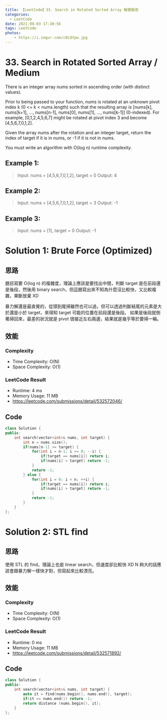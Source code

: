 ```yaml
---
title: 【LeetCode】33. Search in Rotated Sorted Array 解題報告
categories:
  - LeetCode
date: 2021-08-03 17:30:56
tags: LeetCode
photos:
    - https://i.imgur.com/c0LQYpw.jpg
---
```

 
# 33. Search in Rotated Sorted Array / Medium

There is an integer array nums sorted in ascending order (with distinct values).

Prior to being passed to your function, nums is rotated at an unknown pivot index k (0 <= k < nums.length) such that the resulting array is [nums[k], nums[k+1], ..., nums[n-1], nums[0], nums[1], ..., nums[k-1]] (0-indexed). For example, [0,1,2,4,5,6,7] might be rotated at pivot index 3 and become [4,5,6,7,0,1,2].

Given the array nums after the rotation and an integer target, return the index of target if it is in nums, or -1 if it is not in nums.

You must write an algorithm with O(log n) runtime complexity.

<!-- more --> 
## Example 1:
> Input: nums = [4,5,6,7,0,1,2], target = 0
> Output: 4

## Example 2:
> Input: nums = [4,5,6,7,0,1,2], target = 3
> Output: -1

## Example 3:
> Input: nums = [1], target = 0
> Output: -1

# Solution 1: Brute Force (Optimized)
## 思路
題目寫要 O(log n) 的複雜度，理論上應該是要找出中間，判斷 target 是在前段還是後段，然後用 binary search，但這題寫出來不知為什麼沒比較快，又比較複雜，果斷放棄 XD

暴力解還是最直覺的，從頭到尾掃雖然也可以過，但可以透過判斷結尾的元素是大於還是小於 target，來得知 target 可能的位置在前段還是後段。
如果是後段就倒著掃回來，最差的狀況就是 pivot 很接近左右兩邊，結果就是幾乎等於要掃一輪。 

## 效能

### Complexity 
- Time Complexity: O(N)
- Space Complexity: O(1)

### LeetCode Result

- Runtime: 4 ms
- Memory Usage: 11 MB 
- https://leetcode.com/submissions/detail/532572046/

## Code
```cpp
class Solution {
public:
    int search(vector<int>& nums, int target) {
        int n = nums.size();
        if(nums[n-1] >= target) {
            for(int i = n-1; i >= 0; --i) {
                if(target == nums[i]) return i;
                if(nums[i] < target) return -1;
            }
            return -1;
        } else {
            for(int i = 0; i < n; ++i) {
                if(target == nums[i]) return i;
                if(nums[i] > target) return -1;
            }
            return -1;
        }
    }
};
```

# Solution 2: STL find
## 思路
使用 STL 的 find，理論上也是 linear search，但速度卻比較快 XD
N 夠大的話應該會跟暴力解一樣快才對，但寫起來比較漂亮。

## 效能

### Complexity 
- Time Complexity: O(N)
- Space Complexity: O(1)

### LeetCode Result

- Runtime: 0 ms
- Memory Usage: 11 MB 
- https://leetcode.com/submissions/detail/532571892/

## Code
```cpp
class Solution {
public:
    int search(vector<int>& nums, int target) {
        auto it = find(nums.begin(), nums.end(), target);
        if(it == nums.end()) return -1;
        return distance (nums.begin(), it);
    }
};
```

